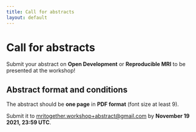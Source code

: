 ```yaml
--- 
title: Call for abstracts
layout: default
--- 
```


# Call for abstracts

Submit your abstract on **Open Development** or **Reproducible MRI** to be presented at the workshop! 

## Abstract format and conditions

The abstract should be **one page** in **PDF format** (font size at least 9).

Submit it to [mritogether.workshop+abstract@gmail.com](mailto:mritogether.workshop+abstract@gmail.com) by **November 19 2021, 23:59 UTC**.